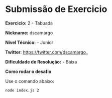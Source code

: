 # Submissão de Exercicio

**Exercicio:** 2 - Tabuada

**Nickname:** dscamargo

**Nível Técnico:** - Junior

**Twitter**: https://twitter.com/dscamargo_

**Dificuldade de Resolução:** - Baixa

**Como rodar o desafio**: 

Use o comando abaixo: 
```bash
node index.js 2
```